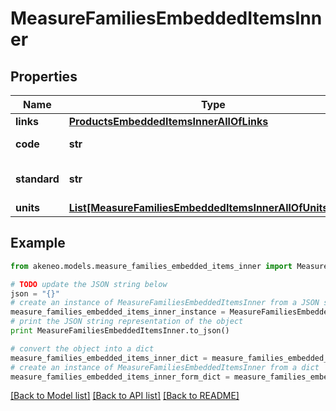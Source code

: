 # MeasureFamiliesEmbeddedItemsInner


## Properties
Name | Type | Description | Notes
------------ | ------------- | ------------- | -------------
**links** | [**ProductsEmbeddedItemsInnerAllOfLinks**](ProductsEmbeddedItemsInnerAllOfLinks.md) |  | [optional] 
**code** | **str** | Measure family code | 
**standard** | **str** | Measure family standard | [optional] 
**units** | [**List[MeasureFamiliesEmbeddedItemsInnerAllOfUnitsInner]**](MeasureFamiliesEmbeddedItemsInnerAllOfUnitsInner.md) | Family units | [optional] 

## Example

```python
from akeneo.models.measure_families_embedded_items_inner import MeasureFamiliesEmbeddedItemsInner

# TODO update the JSON string below
json = "{}"
# create an instance of MeasureFamiliesEmbeddedItemsInner from a JSON string
measure_families_embedded_items_inner_instance = MeasureFamiliesEmbeddedItemsInner.from_json(json)
# print the JSON string representation of the object
print MeasureFamiliesEmbeddedItemsInner.to_json()

# convert the object into a dict
measure_families_embedded_items_inner_dict = measure_families_embedded_items_inner_instance.to_dict()
# create an instance of MeasureFamiliesEmbeddedItemsInner from a dict
measure_families_embedded_items_inner_form_dict = measure_families_embedded_items_inner.from_dict(measure_families_embedded_items_inner_dict)
```
[[Back to Model list]](../README.md#documentation-for-models) [[Back to API list]](../README.md#documentation-for-api-endpoints) [[Back to README]](../README.md)


